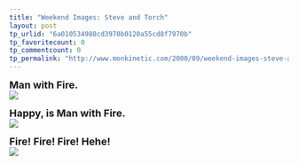```yaml
---
title: "Weekend Images: Steve and Torch"
layout: post
tp_urlid: "6a010534988cd3970b0120a55cd8f7970b"
tp_favoritecount: 0
tp_commentcount: 0
tp_permalink: "http://www.monkinetic.com/2000/09/weekend-images-steve-and-torch.html"
---
```

<p><font size="+1"><b>Man with Fire.</b></font><br /><img border="0" src="http://media.redmonk.net/images/steveAndTorch.JPG" /></p>
<p><font size="+1"><b>Happy, is Man with Fire.</b></font><br /><img border="0" src="http://media.redmonk.net/images/steveAndTorchGrinning.JPG" /></p>
<p><font size="+1"><b>Fire! Fire! Fire! Hehe!</b></font><br /><img border="0" src="http://media.redmonk.net/images/torchingPaint.JPG" /></p>
